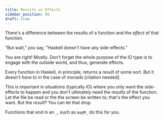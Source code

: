 ```yaml
---
title: Results vs Effects
sidebar_position: 99
draft: true
---
```


There's a difference between the results of a function and the _effect_ of that function.

"But wait," you say, "Haskell doesn't have any side-effects."

You are right! Mostly. Don't forget the whole purpose of the IO type is to engage with the outside world, and thus, generate effects.

Every function in Haskell, in principle, returns a result of some sort. But it doesn't _have_ to in the case of monads [citation needed].

This is important in situations (typically IO) where you only want the side-effects to happen and you don't ultimately need the results of the function. Let the file be read or the the screen be written to; that's the effect you want. But the _result_? You can let that drop.

Functions that end in an `_`, such as `mapM_` do this for you.